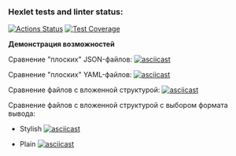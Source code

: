 ### Hexlet tests and linter status:
[![Actions Status](https://github.com/pozys/php-project-lvl2/workflows/hexlet-check/badge.svg)](https://github.com/pozys/php-project-lvl2/actions)
[![Test Coverage](https://api.codeclimate.com/v1/badges/9244c68d6527684f0305/test_coverage)](https://codeclimate.com/github/pozys/php-project-lvl2/test_coverage)

**Демонстрация возможностей**

Сравнение "плоских" JSON-файлов:
[![asciicast](https://asciinema.org/a/jWqu8COXdMH424hwkQfFUjsc4.svg)](https://asciinema.org/a/jWqu8COXdMH424hwkQfFUjsc4)

Сравнение "плоских" YAML-файлов:
[![asciicast](https://asciinema.org/a/v2h4H6qgG5EJUzGCQXEzNT7Qf.svg)](https://asciinema.org/a/v2h4H6qgG5EJUzGCQXEzNT7Qf)

Сравнение файлов с вложенной структурой:
[![asciicast](https://asciinema.org/a/nY18gdWznKXe1sbRhT0cFwcxN.svg)](https://asciinema.org/a/nY18gdWznKXe1sbRhT0cFwcxN)

Сравнение файлов с вложенной структурой с выбором формата вывода:
- Stylish
[![asciicast](https://asciinema.org/a/K2pzK4bnJiPgHiLRNBBGFiH5R.svg)](https://asciinema.org/a/K2pzK4bnJiPgHiLRNBBGFiH5R)

- Plain
[![asciicast](https://asciinema.org/a/l5GcdOigrMK9tpFiBikq8Jz5U.svg)](https://asciinema.org/a/l5GcdOigrMK9tpFiBikq8Jz5U)